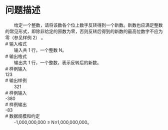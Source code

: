<div id="pcont1" style="margin-top:20px; display:block;">

# 问题描述

<div class="pdcont">　　给定一个整数，请将该数各个位上数字反转得到一个新数。新数也应满足整数的常见形式，即除非给定的原数为零，否则反转后得到的新数的最高位数字不应为零（参见样例 2） 。</div>
# 输入格式

<div class="pdcont">　　输入共 1 行，一个整数 N。</div>
# 输出格式

<div class="pdcont">　　输出共 1 行，一个整数，表示反转后的新数。</div>
# 样例输入

<div class="pddata">123</div>
# 输出样例 

<div class="pdcont">　　321</div>
# 样例输入

<div class="pddata">-380</div>
# 样例输出

<div class="pddata">-83</div>
# 数据规模和约定

<div class="pdcont">　　-1,000,000,000 ≤ N≤1,000,000,000。</div>

</div>